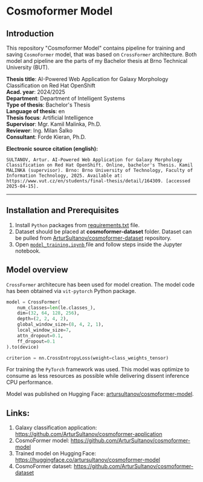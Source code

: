 # Cosmoformer Model

## Introduction

This repository "Cosmoformer Model" contains pipeline for training and saving `CosmoFormer` model, that was based on `CrossFormer` architecture. Both model and pipeline are the parts of my Bachelor thesis at Brno Technical University (BUT).

**Thesis title**: AI-Powered Web Application for Galaxy Morphology Classification on Red Hat OpenShift  
**Acad. year**: 2024/2025  
**Department**: Department of Intelligent Systems  
**Type of thesis**: Bachelor's Thesis  
**Language of thesis**: en  
**Thesis focus**: Artificial Intelligence  
**Supervisor**: Mgr. Kamil Malinka, Ph.D.  
**Reviewer**: Ing. Milan Šalko  
**Consultant**: Forde Kieran, Ph.D.  

**Electronic source citation (english):**

    SULTANOV, Artur. AI-Powered Web Application for Galaxy Morphology Classification on Red Hat OpenShift. Online, bachelor's Thesis. Kamil MALINKA (supervisor). Brno: Brno University of Technology, Faculty of Information Technology, 2025. Available at: https://www.vut.cz/en/students/final-thesis/detail/164309. [accessed 2025-04-15].

---

## Installation and Prerequisites

1. Install `Python` packages from <a href="requirements.txt">requirements.txt</a> file.
2. Dataset should be placed at **cosmoformer-dataset** folder. Dataset can be pulled from <a href="https://github.com/ArturSultanov/cosmoformer-dataset"> ArturSultanov/cosmoformer-dataset</a> repository.
3. Open <a href="model_training.ipynb"> `model_training.ipynb` </a> file and follow steps inside the Jupyter notebook.

## Model overview

`CrossFormer` architecure has been used for model creation. The model code has been obtained via `vit-pytorch` Python package.

```python
model = CrossFormer(
    num_classes=len(le.classes_),
    dim=(32, 64, 128, 256),
    depth=(2, 2, 4, 2),
    global_window_size=(8, 4, 2, 1),
    local_window_size=7,
    attn_dropout=0.1,
    ff_dropout=0.1
).to(device)

criterion = nn.CrossEntropyLoss(weight=class_weights_tensor)
```

For training the `PyTorch` framework was used. This model was optimize to consume as less resources as possible while delivering dissent inference CPU performance.

Model was published on Hugging Face: <a href="https://huggingface.co/artursultanov/cosmoformer-model"> artursultanov/cosmoformer-model</a>. 

## Links:
1. Galaxy classification application: https://github.com/ArturSultanov/cosmoformer-application
2. CosmoFormer model: https://github.com/ArturSultanov/cosmoformer-model
3. Trained model on Hugging Face: https://huggingface.co/artursultanov/cosmoformer-model
4. CosmoFormer dataset: https://github.com/ArturSultanov/cosmoformer-dataset